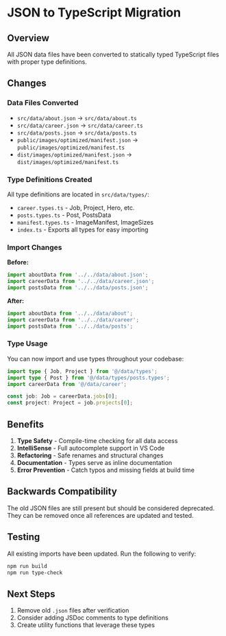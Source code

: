 # JSON to TypeScript Migration

## Overview
All JSON data files have been converted to statically typed TypeScript files with proper type definitions.

## Changes

### Data Files Converted
- `src/data/about.json` → `src/data/about.ts`
- `src/data/career.json` → `src/data/career.ts`
- `src/data/posts.json` → `src/data/posts.ts`
- `public/images/optimized/manifest.json` → `public/images/optimized/manifest.ts`
- `dist/images/optimized/manifest.json` → `dist/images/optimized/manifest.ts`

### Type Definitions Created
All type definitions are located in `src/data/types/`:
- `career.types.ts` - Job, Project, Hero, etc.
- `posts.types.ts` - Post, PostsData
- `manifest.types.ts` - ImageManifest, ImageSizes
- `index.ts` - Exports all types for easy importing

### Import Changes
**Before:**
```typescript
import aboutData from '../../data/about.json';
import careerData from '../../data/career.json';
import postsData from '../../data/posts.json';
```

**After:**
```typescript
import aboutData from '../../data/about';
import careerData from '../../data/career';
import postsData from '../../data/posts';
```

### Type Usage
You can now import and use types throughout your codebase:

```typescript
import type { Job, Project } from '@/data/types';
import type { Post } from '@/data/types/posts.types';
import careerData from '@/data/career';

const job: Job = careerData.jobs[0];
const project: Project = job.projects[0];
```

## Benefits
1. **Type Safety** - Compile-time checking for all data access
2. **IntelliSense** - Full autocomplete support in VS Code
3. **Refactoring** - Safe renames and structural changes
4. **Documentation** - Types serve as inline documentation
5. **Error Prevention** - Catch typos and missing fields at build time

## Backwards Compatibility
The old JSON files are still present but should be considered deprecated. They can be removed once all references are updated and tested.

## Testing
All existing imports have been updated. Run the following to verify:
```bash
npm run build
npm run type-check
```

## Next Steps
1. Remove old `.json` files after verification
2. Consider adding JSDoc comments to type definitions
3. Create utility functions that leverage these types
